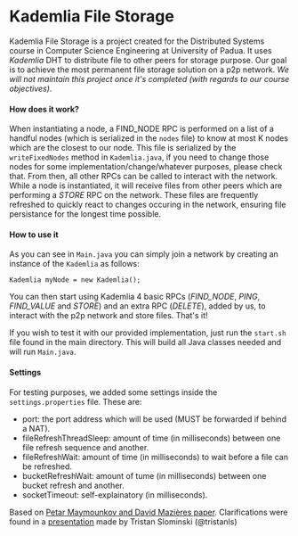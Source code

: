 # Kademlia File Storage

Kademlia File Storage is a project created for the Distributed Systems course in Computer Science Engineering at University of Padua.
It uses *Kademlia* DHT to distribute file to other peers for storage purpose.
Our goal is to achieve the most permanent file storage solution on a p2p network.
*We will not maintain this project once it's completed (with regards to our course objectives)*.

#### How does it work?
When instantiating a node, a FIND_NODE RPC is performed on a list of a handful nodes (which is serialized in the `nodes` file) to know at most K nodes which are the closest to our node.
This file is serialized by the `writeFixedNodes` method in `Kademlia.java`, if you need to change those nodes for some implementation/change/whatever purposes, please check that.
From then, all other RPCs can be called to interact with the network.
While a node is instantiated, it will receive files from other peers which are performing a *STORE* RPC on the network. These files are frequently refreshed to quickly react to changes occuring in the network, ensuring file persistance for the longest time possible.

#### How to use it
As you can see in `Main.java` you can simply join a network by creating an instance of the `Kademlia` as follows:
```
Kademlia myNode = new Kademlia();
```

You can then start using Kademlia 4 basic RPCs (*FIND_NODE*, *PING*, *FIND_VALUE* and *STORE*) and an extra RPC (*DELETE*), added by us, to interact with the p2p network and store files.
That's it!

If you wish to test it with our provided implementation, just run the `start.sh` file found in the main directory.
This will build all Java classes needed and will run `Main.java`.

#### Settings
For testing purposes, we added some settings inside the `settings.properties` file. These are:
- port: the port address which will be used (MUST be forwarded if behind a NAT).
- fileRefreshThreadSleep: amount of time (in milliseconds) between one file refresh sequence and another.
- fileRefreshWait: amount of time (in milliseconds) to wait before a file can be refreshed.
- bucketRefreshWait: amount of tume (in milliseconds) between one bucket refresh and another.
- socketTimeout: self-explainatory (in milliseconds).

Based on [Petar Maymounkov and David Mazières paper](https://pdos.csail.mit.edu/~petar/papers/maymounkov-kademlia-lncs.pdf).
Clarifications were found in a [presentation](https://docs.google.com/presentation/d/11qGZlPWu6vEAhA7p3qsQaQtWH7KofEC9dMeBFZ1gYeA/edit#slide=id.g1718cc2bc_08645) made by Tristan Slominski (@tristanls)
